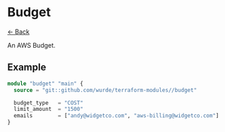 # Budget

[<- Back](../README.md)

An AWS Budget.

## Example

```terraform
module "budget" "main" {
  source = "git::github.com/wurde/terraform-modules//budget"

  budget_type   = "COST"
  limit_amount  = "1500"
  emails        = ["andy@widgetco.com", "aws-billing@widgetco.com"]
}
```
